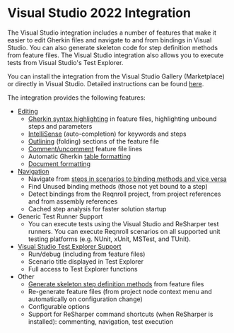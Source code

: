 # Visual Studio 2022 Integration

The Visual Studio integration includes a number of features that make it easier to edit Gherkin files and navigate to and from bindings in Visual Studio. You can also generate skeleton code for step definition methods from feature files. The Visual Studio integration also allows you to execute tests from Visual Studio's Test Explorer.

You can install the integration from the Visual Studio Gallery (Marketplace) or directly in Visual Studio. Detailed instructions can be found [here](../../installation/setup-ide.md#setup-visual-studio-2022).

The integration provides the following features:

* [Editing](Visual-Studio-Integration-Editing-Features)
  * [Gherkin syntax highlighting](Visual-Studio-Integration-Editing-Features.md#gherkin-syntax-highlighting) in feature files, highlighting unbound steps and parameters
  * [IntelliSense](Visual-Studio-Integration-Editing-Features.md#intellisense-auto-completion-for-keywords-and-steps) (auto-completion) for keywords and steps
  * [Outlining](Visual-Studio-Integration-Editing-Features.md#outlining-and-comments-in-feature-files) (folding) sections of the feature file
  * [Comment/uncomment](Visual-Studio-Integration-Editing-Features.md#outlining-and-comments-in-feature-files) feature file lines
  * Automatic Gherkin [table formatting](Visual-Studio-Integration-Editing-Features.md#table-formatting)
  * [Document formatting](Visual-Studio-Integration-Editing-Features.md#document-formatting)
* [Navigation](Visual-Studio-Integration-Navigation-Features)
  * Navigate from [steps in scenarios to binding methods and vice versa](Visual-Studio-Integration-Navigation-Features.md#navigating-from-a-binding-to-steps-in-gherkin-files)
  * Find Unused binding methods (those not yet bound to a step)
  * Detect bindings from the Reqnroll project, from project references and from assembly references
  * Cached step analysis for faster solution startup
* Generic Test Runner Support
  * You can execute tests using the Visual Studio and ReSharper test runners. You can execute Reqnroll scenarios on all supported unit testing platforms (e.g. NUnit, xUnit, MSTest, and TUnit).
* [Visual Studio Test Explorer Support](visual-studio-test-explorer-support)
  * Run/debug (including from feature files)
  * Scenario title displayed in Test Explorer
  * Full access to Test Explorer functions
* Other
  * [Generate skeleton step definition methods](Generating-Skeleton-Code) from feature files
  * Re-generate feature files (from project node context menu and automatically on configuration change)
  * Configurable options
  * Support for ReSharper command shortcuts (when ReSharper is installed): commenting, navigation, test execution
